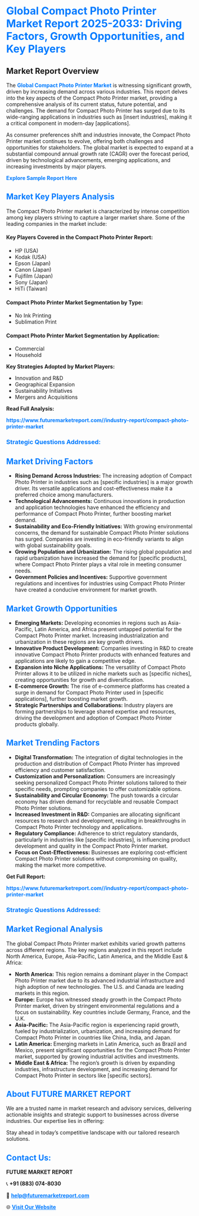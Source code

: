 <h1 style="color: #007BFF;">Global Compact Photo Printer Market Report 2025-2033: Driving Factors, Growth Opportunities, and Key Players</h1>

<section id="overview">
<h2>Market Report Overview</h2>
<p>The <a href="https://www.futuremarketreport.com//industry-report/compact-photo-printer-market" style="color: #007BFF; text-decoration: none;"><strong>Global Compact Photo Printer Market</strong></a> is witnessing significant growth, driven by increasing demand across various industries. This report delves into the key aspects of the Compact Photo Printer market, providing a comprehensive analysis of its current status, future potential, and challenges. The demand for Compact Photo Printer has surged due to its wide-ranging applications in industries such as [insert industries], making it a critical component in modern-day [applications].</p>
<p>As consumer preferences shift and industries innovate, the Compact Photo Printer market continues to evolve, offering both challenges and opportunities for stakeholders. The global market is expected to expand at a substantial compound annual growth rate (CAGR) over the forecast period, driven by technological advancements, emerging applications, and increasing investments by major players.</p>
</section>

<section id="overview">
<p><a href="https://www.futuremarketreport.com//request-sample/reportId=85162" style="color: #007BFF; text-decoration: none;"><strong>Explore Sample Report Here</strong></a></p>
</section>

<section id="key-players">
<h2 style="color: #007BFF;">Market Key Players Analysis</h2>
<p>The Compact Photo Printer market is characterized by intense competition among key players striving to capture a larger market share. Some of the leading companies in the market include:</p>
<h4>Key Players Covered in the Compact Photo Printer Report:</h4>
<ul><li>HP (USA)</li><li>Kodak (USA)</li><li>Epson (Japan)</li><li>Canon (Japan)</li><li>Fujifilm (Japan)</li><li>Sony (Japan)</li><li>HiTi (Taiwan)</li></ul>
<h4>Compact Photo Printer Market Segmentation by Type:</h4>
<ul><li>No Ink Printing</li><li>Sublimation Print</li></ul>

<h4>Compact Photo Printer Market Segmentation by Application:</h4>
<ul><li>Commercial</li><li>Household</li></ul>
<p><strong>Key Strategies Adopted by Market Players:</strong></p>
<ul>
<li>Innovation and R&D</li>
<li>Geographical Expansion</li>
<li>Sustainability Initiatives</li>
<li>Mergers and Acquisitions</li>
</ul>
</section>

<section>
<p><strong>Read Full Analysis: </strong></p><a href="https://www.futuremarketreport.com//industry-report/compact-photo-printer-market" style="color: #007BFF; text-decoration: none;"><strong>https://www.futuremarketreport.com//industry-report/compact-photo-printer-market</strong></a>
<h3 style="color: #007BFF;">Strategic Questions Addressed:</h3>
</section>

<section id="driving-factors">
<h2 style="color: #007BFF;">Market Driving Factors</h2>
<ul>
<li><strong>Rising Demand Across Industries:</strong> The increasing adoption of Compact Photo Printer in industries such as [specific industries] is a major growth driver. Its versatile applications and cost-effectiveness make it a preferred choice among manufacturers.</li>
<li><strong>Technological Advancements:</strong> Continuous innovations in production and application technologies have enhanced the efficiency and performance of Compact Photo Printer, further boosting market demand.</li>
<li><strong>Sustainability and Eco-Friendly Initiatives:</strong> With growing environmental concerns, the demand for sustainable Compact Photo Printer solutions has surged. Companies are investing in eco-friendly variants to align with global sustainability goals.</li>
<li><strong>Growing Population and Urbanization:</strong> The rising global population and rapid urbanization have increased the demand for [specific products], where Compact Photo Printer plays a vital role in meeting consumer needs.</li>
<li><strong>Government Policies and Incentives:</strong> Supportive government regulations and incentives for industries using Compact Photo Printer have created a conducive environment for market growth.</li>
</ul>
</section>

<section id="growth-opportunities">
<h2 style="color: #007BFF;">Market Growth Opportunities</h2>
<ul>
<li><strong>Emerging Markets:</strong> Developing economies in regions such as Asia-Pacific, Latin America, and Africa present untapped potential for the Compact Photo Printer market. Increasing industrialization and urbanization in these regions are key growth drivers.</li>
<li><strong>Innovative Product Development:</strong> Companies investing in R&D to create innovative Compact Photo Printer products with enhanced features and applications are likely to gain a competitive edge.</li>
<li><strong>Expansion into Niche Applications:</strong> The versatility of Compact Photo Printer allows it to be utilized in niche markets such as [specific niches], creating opportunities for growth and diversification.</li>
<li><strong>E-commerce Growth:</strong> The rise of e-commerce platforms has created a surge in demand for Compact Photo Printer used in [specific applications], further boosting market growth.</li>
<li><strong>Strategic Partnerships and Collaborations:</strong> Industry players are forming partnerships to leverage shared expertise and resources, driving the development and adoption of Compact Photo Printer products globally.</li>
</ul>
</section>

<section id="trending-factors">
<h2 style="color: #007BFF;">Market Trending Factors</h2>
<ul>
<li><strong>Digital Transformation:</strong> The integration of digital technologies in the production and distribution of Compact Photo Printer has improved efficiency and customer satisfaction.</li>
<li><strong>Customization and Personalization:</strong> Consumers are increasingly seeking personalized Compact Photo Printer solutions tailored to their specific needs, prompting companies to offer customizable options.</li>
<li><strong>Sustainability and Circular Economy:</strong> The push towards a circular economy has driven demand for recyclable and reusable Compact Photo Printer solutions.</li>
<li><strong>Increased Investment in R&D:</strong> Companies are allocating significant resources to research and development, resulting in breakthroughs in Compact Photo Printer technology and applications.</li>
<li><strong>Regulatory Compliance:</strong> Adherence to strict regulatory standards, particularly in industries like [specific industries], is influencing product development and quality in the Compact Photo Printer market.</li>
<li><strong>Focus on Cost-Effectiveness:</strong> Businesses are exploring cost-efficient Compact Photo Printer solutions without compromising on quality, making the market more competitive.</li>
</ul>
</section>

<section>
<p><strong>Get Full Report: </strong></p><a href="https://www.futuremarketreport.com//industry-report/compact-photo-printer-market" style="color: #007BFF; text-decoration: none;"><strong>https://www.futuremarketreport.com//industry-report/compact-photo-printer-market</strong></a>
<h3 style="color: #007BFF;">Strategic Questions Addressed:</h3>
</section>


<section id="regional-analysis">
<h2 style="color: #007BFF;">Market Regional Analysis</h2>
<p>The global Compact Photo Printer market exhibits varied growth patterns across different regions. The key regions analyzed in this report include North America, Europe, Asia-Pacific, Latin America, and the Middle East & Africa:</p>
<ul>
<li><strong>North America:</strong> This region remains a dominant player in the Compact Photo Printer market due to its advanced industrial infrastructure and high adoption of new technologies. The U.S. and Canada are leading markets in this region.</li>
<li><strong>Europe:</strong> Europe has witnessed steady growth in the Compact Photo Printer market, driven by stringent environmental regulations and a focus on sustainability. Key countries include Germany, France, and the U.K.</li>
<li><strong>Asia-Pacific:</strong> The Asia-Pacific region is experiencing rapid growth, fueled by industrialization, urbanization, and increasing demand for Compact Photo Printer in countries like China, India, and Japan.</li>
<li><strong>Latin America:</strong> Emerging markets in Latin America, such as Brazil and Mexico, present significant opportunities for the Compact Photo Printer market, supported by growing industrial activities and investments.</li>
<li><strong>Middle East & Africa:</strong> The region’s growth is driven by expanding industries, infrastructure development, and increasing demand for Compact Photo Printer in sectors like [specific sectors].</li>
</ul>
</section>

<footer>
<h2 style="color: #007BFF;">About FUTURE MARKET REPORT</h2>
<p>We are a trusted name in market research and advisory services, delivering actionable insights and strategic support to businesses across diverse industries. Our expertise lies in offering:</p>

<p>Stay ahead in today’s competitive landscape with our tailored research solutions.</p>

<h2 style="color: #007BFF;">Contact Us:</h2>
<p><strong>FUTURE MARKET REPORT</strong></p>
<p>📞 <strong>+91 (883) 074-8030</strong></p>
<p>📧 <strong><a href="mailto:help@futuremarketreport.com" style="color: #007BFF;">help@futuremarketreport.com</a></strong></p>
<p>🌐 <strong><a href="https://www.futuremarketreport.com/" style="color: #007BFF;">Visit Our Website</a></strong></p>
</footer>